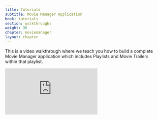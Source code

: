 ```yaml
---
title: Tutorials
subtitle: Movie Manager Application
book: tutorials
section: walkthroughs
weight: 30
chapter: moviemanager
layout: chapter
---
```

This is a video walkthrough where we teach you how to build a complete Movie Manager application which includes Playlists and Movie Trailers within that playlist.

<div class="embed-responsive embed-responsive-16by9">
  <iframe class="embed-responsive-item" src="https://www.youtube.com/embed/_25-wYc3l0w?rel=0&amp;showinfo=0" frameborder="0" allowfullscreen></iframe>
</div>
